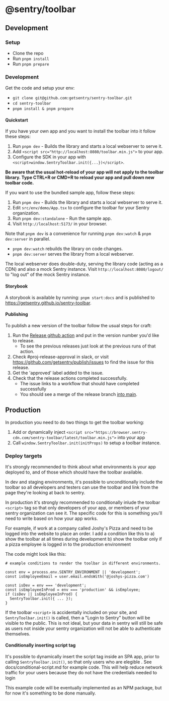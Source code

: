 # @sentry/toolbar

## Development

### Setup
- Clone the repo
- Run `pnpm install`
- Run `pnpm prepare`

### Development

Get the code and setup your env:
- `git clone git@github.com:getsentry/sentry-toolbar.git`
- `cd sentry-toolbar`
- `pnpm install & pnpm prepare`

#### Quickstart

If you have your own app and you want to install the toolbar into it follow these steps:

1. Run `pnpm dev` - Builds the library and starts a local webserver to serve it.
2. Add `<script src="http://localhost:8080/toolbar.min.js">` to your app.
3. Configure the SDK in your app with `<script>window.SentryToolbar.init({...})</script>`.

__Be aware that the usual hot-reload of your app will not apply to the toolbar library. Type CTRL+R or CMD+R to reload your app and pull down new toolbar code.__

If you want to use the bundled sample app, follow these steps:

1. Run `pnpm dev` - Builds the library and starts a local webserver to serve it.
2. Edit `src/env/demo/App.tsx` to configure the toolbar for your Sentry organization.
3. Run `pnpm dev:standalone` - Run the sample app.
4. Visit `http://localhost:5173/` in your browser.

Note that `pnpm dev` is a convenience for running `pnpm dev:watch` & `pnpm dev:server` in parallel.
  - `pnpm dev:watch` rebuilds the library on code changes.
  - `pnpm dev:server` serves the library from a local webserver.


The local webserver does double-duty, serving the library code (acting as a CDN) and also a mock Sentry instance. Visit `http://localhost:8080/logout/` to "log out" of the mock Sentry instance.

#### Storybook

A storybook is available by running: `pnpm start:docs` and is published to https://getsentry.github.io/sentry-toolbar.

#### Publishing

To publish a new version of the toolbar follow the usual steps for craft:
1. Run the [Release github action](https://github.com/getsentry/sentry-toolbar/actions/workflows/release.yml) and put in the version number you'd like to release.
    - To see the previous releases just look at the previous runs of that action.
2. Check #proj-release-approval in slack, or visit https://github.com/getsentry/publish/issues to find the issue for this release.
3. Get the 'approved' label added to the issue.
4. Check that the release actions completed successfully.
    - The issue links to a workflow that should have completed successfully
    - You should see a merge of the release branch [into main](https://github.com/getsentry/sentry-toolbar/commits/main/).

## Production

In production you need to do two things to get the toolbar working:
1. Add or dynamically inject `<script src="https://browser.sentry-cdn.com/sentry-toolbar/latest/toolbar.min.js">` into your app
2. Call `window.SentryToolbar.init(initProps)` to setup a toolbar instance.

### Deploy targets

It's strongly recommended to think about what environments is your app deployed to, and of those which should have the toolbar available.

In dev and staging environments, it's possible to unconditionally include the toolbar so all developers and testers can use the toolbar and link from the page they're looking at back to sentry.

In production it's strongly recommended to conditionally inlude the toolbar `<script>` tag so that only developers of your app, or members of your sentry organization can see it. The specific code for this is something you'll need to write based on how your app works.

For example, if work at a company called Joshy's Pizza and need to be logged into the website to place an order. I add a condition like this to
a) show the toolbar at all times during development
b) show the toolbar only if a pizza employee is logged in to the production environment

The code might look like this:
```
# example conditions to render the toolbar in different environments.

const env = process.env.SENTRY_ENVIRONMENT || 'development';
const isEmployeeEmail = user.email.endsWith('@joshys-pizza.com')

const isDev = env === 'development';
const isEmployeeInProd = env === 'production' && isEmployee;
if (isDev || isEmployeeInProd) {
  SentryToolbar.init({ ... });
}
```

If the toolbar `<script>` is accidentally included on your site, and `SentryToolbar.init()` is called, then a "Login to Sentry" button will be visible to the public. This is not ideal, but your data in sentry will still be safe as users not inside your sentry organization will not be able to authenticate themselves.


#### Conditionally inserting script tag

It's possible to dynamically insert the script tag inside an SPA app, prior to calling `SentryToolbar.init()`, so that only users who are elegible . See docs/conditional-script.md for example code. This will help reduce network traffic for your users because they do not have the credentials needed to login

This example code will be eventually implemented as an NPM package, but for now it's something to be done manually.
